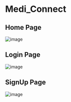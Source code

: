# Medi_Connect

<h2>Home Page</h2>

![image](https://github.com/user-attachments/assets/eb6ce309-2b1a-45fa-bc6f-8aefa4b21ab7)

<h2>Login Page</h2>


![image](https://github.com/user-attachments/assets/753624aa-5630-4b89-b76f-742fe7909d51)




<h2>SignUp Page</h2>

![image](https://github.com/user-attachments/assets/6eaa1757-eb01-440e-b03f-bc4668edcb56)

